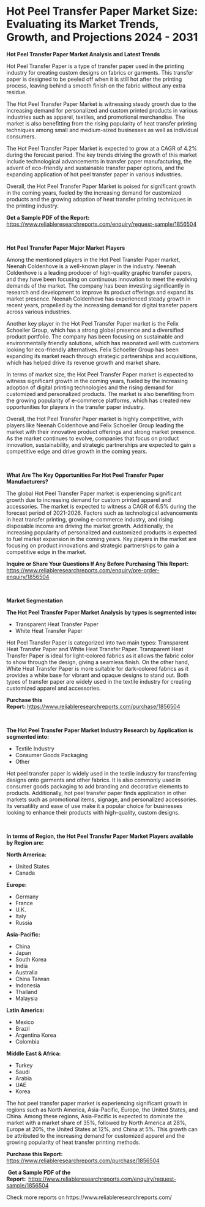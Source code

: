 <p><h1>Hot Peel Transfer Paper Market Size: Evaluating its Market Trends, Growth, and Projections 2024 - 2031</h1></p><p><strong>Hot Peel Transfer Paper Market Analysis and Latest Trends</strong></p>
<p><p>Hot Peel Transfer Paper is a type of transfer paper used in the printing industry for creating custom designs on fabrics or garments. This transfer paper is designed to be peeled off when it is still hot after the printing process, leaving behind a smooth finish on the fabric without any extra residue.</p><p>The Hot Peel Transfer Paper Market is witnessing steady growth due to the increasing demand for personalized and custom printed products in various industries such as apparel, textiles, and promotional merchandise. The market is also benefitting from the rising popularity of heat transfer printing techniques among small and medium-sized businesses as well as individual consumers.</p><p>The Hot Peel Transfer Paper Market is expected to grow at a CAGR of 4.2% during the forecast period. The key trends driving the growth of this market include technological advancements in transfer paper manufacturing, the advent of eco-friendly and sustainable transfer paper options, and the expanding application of hot peel transfer paper in various industries.</p><p>Overall, the Hot Peel Transfer Paper Market is poised for significant growth in the coming years, fueled by the increasing demand for customized products and the growing adoption of heat transfer printing techniques in the printing industry.</p></p>
<p><strong>Get a Sample PDF of the Report:&nbsp;</strong> <a href="https://www.reliableresearchreports.com/enquiry/request-sample/1856504">https://www.reliableresearchreports.com/enquiry/request-sample/1856504</a></p>
<p>&nbsp;</p>
<p><strong>Hot Peel Transfer Paper Major Market Players</strong></p>
<p><p>Among the mentioned players in the Hot Peel Transfer Paper market, Neenah Coldenhove is a well-known player in the industry. Neenah Coldenhove is a leading producer of high-quality graphic transfer papers, and they have been focusing on continuous innovation to meet the evolving demands of the market. The company has been investing significantly in research and development to improve its product offerings and expand its market presence. Neenah Coldenhove has experienced steady growth in recent years, propelled by the increasing demand for digital transfer papers across various industries.</p><p>Another key player in the Hot Peel Transfer Paper market is the Felix Schoeller Group, which has a strong global presence and a diversified product portfolio. The company has been focusing on sustainable and environmentally friendly solutions, which has resonated well with customers looking for eco-friendly alternatives. Felix Schoeller Group has been expanding its market reach through strategic partnerships and acquisitions, which has helped drive its revenue growth and market share.</p><p>In terms of market size, the Hot Peel Transfer Paper market is expected to witness significant growth in the coming years, fueled by the increasing adoption of digital printing technologies and the rising demand for customized and personalized products. The market is also benefiting from the growing popularity of e-commerce platforms, which has created new opportunities for players in the transfer paper industry.</p><p>Overall, the Hot Peel Transfer Paper market is highly competitive, with players like Neenah Coldenhove and Felix Schoeller Group leading the market with their innovative product offerings and strong market presence. As the market continues to evolve, companies that focus on product innovation, sustainability, and strategic partnerships are expected to gain a competitive edge and drive growth in the coming years.</p></p>
<p>&nbsp;</p>
<p><strong>What Are The Key Opportunities For Hot Peel Transfer Paper Manufacturers?</strong></p>
<p><p>The global Hot Peel Transfer Paper market is experiencing significant growth due to increasing demand for custom printed apparel and accessories. The market is expected to witness a CAGR of 6.5% during the forecast period of 2021-2026. Factors such as technological advancements in heat transfer printing, growing e-commerce industry, and rising disposable income are driving the market growth. Additionally, the increasing popularity of personalized and customized products is expected to fuel market expansion in the coming years. Key players in the market are focusing on product innovations and strategic partnerships to gain a competitive edge in the market.</p></p>
<p><strong>Inquire or Share Your Questions If Any Before Purchasing This Report:</strong> <a href="https://www.reliableresearchreports.com/enquiry/pre-order-enquiry/1856504">https://www.reliableresearchreports.com/enquiry/pre-order-enquiry/1856504</a></p>
<p>&nbsp;</p>
<p><strong>Market Segmentation</strong></p>
<p><strong>The Hot Peel Transfer Paper Market Analysis by types is segmented into:</strong></p>
<p><ul><li>Transparent Heat Transfer Paper</li><li>White Heat Transfer Paper</li></ul></p>
<p><p>Hot Peel Transfer Paper is categorized into two main types: Transparent Heat Transfer Paper and White Heat Transfer Paper. Transparent Heat Transfer Paper is ideal for light-colored fabrics as it allows the fabric color to show through the design, giving a seamless finish. On the other hand, White Heat Transfer Paper is more suitable for dark-colored fabrics as it provides a white base for vibrant and opaque designs to stand out. Both types of transfer paper are widely used in the textile industry for creating customized apparel and accessories.</p></p>
<p><strong>Purchase this Report:&nbsp;</strong><a href="https://www.reliableresearchreports.com/purchase/1856504">https://www.reliableresearchreports.com/purchase/1856504</a></p>
<p>&nbsp;</p>
<p><strong>The Hot Peel Transfer Paper Market Industry Research by Application is segmented into:</strong></p>
<p><ul><li>Textile Industry</li><li>Consumer Goods Packaging</li><li>Other</li></ul></p>
<p><p>Hot peel transfer paper is widely used in the textile industry for transferring designs onto garments and other fabrics. It is also commonly used in consumer goods packaging to add branding and decorative elements to products. Additionally, hot peel transfer paper finds application in other markets such as promotional items, signage, and personalized accessories. Its versatility and ease of use make it a popular choice for businesses looking to enhance their products with high-quality, custom designs.</p></p>
<p>&nbsp;</p>
<p><strong>In terms of Region, the Hot Peel Transfer Paper Market Players available by Region are:</strong></p>
<p>
    <p> <strong> North America: </strong>
        <ul>
            <li>United States</li>
            <li>Canada</li>
        </ul>
        </p> 
    <p> <strong> Europe: </strong>
        <ul>
            <li>Germany</li>
            <li>France</li>
            <li>U.K.</li>
            <li>Italy</li>
            <li>Russia</li>
        </ul>
        </p> 
    <p> <strong> Asia-Pacific: </strong>
        <ul>
            <li>China</li>
            <li>Japan</li>
            <li>South Korea</li>
            <li>India</li>
            <li>Australia</li>
            <li>China Taiwan</li>
            <li>Indonesia</li>
            <li>Thailand</li>
            <li>Malaysia</li>
        </ul>
        </p> 
    <p> <strong> Latin America: </strong>
        <ul>
            <li>Mexico</li>
            <li>Brazil</li>
            <li>Argentina Korea</li>
            <li>Colombia</li>
        </ul>
        </p> 
    <p> <strong> Middle East & Africa: </strong>
        <ul>
            <li>Turkey</li>
            <li>Saudi</li>
            <li>Arabia</li>
            <li>UAE</li>
            <li>Korea</li>
        </ul>
    </p>
    </p>
<p><p>The hot peel transfer paper market is experiencing significant growth in regions such as North America, Asia-Pacific, Europe, the United States, and China. Among these regions, Asia-Pacific is expected to dominate the market with a market share of 35%, followed by North America at 28%, Europe at 20%, the United States at 12%, and China at 5%. This growth can be attributed to the increasing demand for customized apparel and the growing popularity of heat transfer printing methods.</p></p>
<p><strong>Purchase this Report: </strong><a href="https://www.reliableresearchreports.com/purchase/1856504">https://www.reliableresearchreports.com/purchase/1856504</a></p>
<p>&nbsp;<strong>Get a Sample PDF of the Report:&nbsp;&nbsp;</strong><a href="https://www.reliableresearchreports.com/enquiry/request-sample/1856504">https://www.reliableresearchreports.com/enquiry/request-sample/1856504</a></p>
<p><strong></strong></p>
<p>Check more reports on https://www.reliableresearchreports.com/</p>